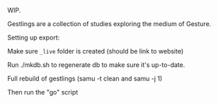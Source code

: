 WIP.

Gestlings are a collection of studies exploring the medium
of Gesture.

Setting up export:

Make sure `_live` folder is created (should be link to website)

Run ./mkdb.sh to regenerate db to make sure it's up-to-date.

Full rebuild of gestlings (samu -t clean and samu -j 1)

Then run the "go" script
